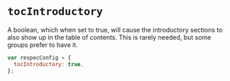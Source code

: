 # `tocIntroductory`

A boolean, which when set to true, will cause the introductory sections to also show up in the table of contents. This is rarely needed, but some groups prefer to have it.


```js "example": "Show introductory sections in Table of Contents."
var respecConfig = {
  tocIntroductory: true,
};
```
